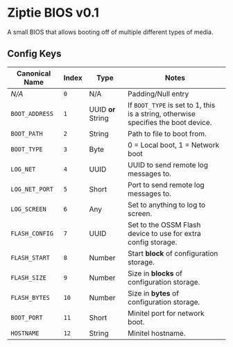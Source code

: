 # Ziptie BIOS v0.1

A small BIOS that allows booting off of multiple different types of media.

## Config Keys
| Canonical Name | Index | Type | Notes |
| --- | --- | --- | --- |
| _N/A_ | `0` | N/A | Padding/Null entry |
| `BOOT_ADDRESS` | `1` | UUID **or** String | If `BOOT_TYPE` is set to 1, this is a string, otherwise specifies the boot device. |
| `BOOT_PATH` | `2` | String | Path to file to boot from. |
| `BOOT_TYPE` | `3` | Byte | 0 = Local boot, 1 = Network boot |
| `LOG_NET` | `4` | UUID | UUID to send remote log messages to. |
| `LOG_NET_PORT` | `5` | Short | Port to send remote log messages to. |
| `LOG_SCREEN` | `6` | Any | Set to anything to log to screen. |
| `FLASH_CONFIG` | `7` | UUID | Set to the OSSM Flash device to use for extra config storage. |
| `FLASH_START` | `8` | Number | Start **block** of configuration storage. |
| `FLASH_SIZE` | `9` | Number | Size in **blocks** of configuration storage. |
| `FLASH_BYTES` | `10` | Number | Size in **bytes** of configuration storage. |
| `BOOT_PORT` | `11` | Short | Minitel port for network boot. |
| `HOSTNAME` | `12` | String | Minitel hostname. |